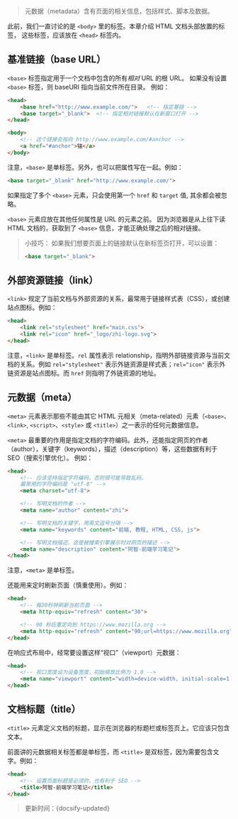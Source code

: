 > 元数据（metadata）含有页面的相关信息，包括样式、脚本及数据。

此前，我们一直讨论的是 `<body>` 里的标签。本章介绍 HTML 文档头部放置的标签，
这些标签，应该放在 `<head>` 标签内。

## 基准链接（base URL）

`<base>` 标签指定用于一个文档中包含的所有*相对* URL 的根 URL。
如果没有设置 `<base>` 标签，则 baseURI 指向当前文件所在目录。
例如：

```HTML
<head>
    <base href="http://www.example.com/">   <!-- 指定基链 -->
    <base target="_blank">  <!-- 指定相对链接默认在新窗口打开 -->
</head>

<body>
    <!-- 这个链接会指向 http://www.example.com/#anchor -->
    <a href="#anchor">锚</a>
</body>
```

注意，`<base>` 是单标签。另外，也可以把属性写在一起。例如：

```HTML
<base target="_blank" href="http://www.example.com/">
```

如果指定了多个 `<base>` 元素，只会使用第一个 `href` 和 `target` 值, 其余都会被忽略。

`<base>` 元素应放在其他任何属性是 URL 的元素之前。
因为浏览器是从上往下读 HTML 文档的，获取到了 `<base>` 信息，才能正确处理之后的相对链接。

> 小技巧：
> 如果我们想要页面上的链接默认在新标签页打开，可以设置：
> ```HTML
> <base target="_blank">
> ```

## 外部资源链接（link）

`<link>` 规定了当前文档与外部资源的关系，最常用于链接样式表（CSS），或创建站点图标。例如：

```HTML
<head>
    <link rel="stylesheet" href="main.css">
    <link rel="icon" href="_logo/zhi-logo.svg">
</head>
```

注意，`<link>` 是单标签。`rel` 属性表示 relationship，指明外部链接资源与当前文档的关系。例如 `rel="stylesheet"` 表示外链资源是样式表；`rel="icon"` 表示外链资源是站点图标。而 `href` 则指明了外链资源的地址。

## 元数据（meta）

`<meta>` 元素表示那些不能由其它 HTML 元相关（meta-related）元素（`<base>`、`<link>`, `<script>`、`<style>` 或 `<title>`）之一表示的任何元数据信息。

`<meta>` 最重要的作用是指定文档的字符编码。此外，还能指定网页的作者（author），关键字（keywords），描述（description）等，这些数据有利于 SEO（搜索引擎优化）。
例如：

```HTML
<head>
    <!-- 应该坚持指定字符编码，否则很可能导致乱码。
    最常用的字符编码是 "utf-8" -->
    <meta charset="utf-8">

    <!-- 写明文档的作者 -->
    <meta name="author" content="zhi">

    <!-- 写明文档的关键字，用英文逗号分隔 -->
    <meta name="keywords" content="前端, 教程, HTML, CSS, js">

    <!-- 写明文档描述，这是被搜索引擎展示时对网页的描述 -->
    <meta name="description" content="阿智-前端学习笔记">
</head>
```

注意，`<meta>` 是单标签。

还能用来定时刷新页面（慎重使用）。例如：

```HTML
<head>
    <!-- 每30秒钟刷新当前页面 -->
    <meta http-equiv="refresh" content="30">

    <!-- 90 秒后重定向到 https://www.mozilla.org -->
    <meta http-equiv="refresh" content="90;url=https://www.mozilla.org">
</head>
```

在响应式布局中，经常要设置这样“视口”（viewport）元数据：

```HTML
<head>
    <!-- 视口宽度设为设备宽度，初始缩放比例为 1.0 -->
    <meta name="viewport" content="width=device-width, initial-scale=1.0">
</head>
```

## 文档标题（title）

`<title>` 元素定义文档的标题，显示在浏览器的标题栏或标签页上。它应该只包含文本。

前面讲的元数据相关标签都是单标签，而 `<title>` 是双标签，因为需要包含文字。例如：

```HTML
<head>
    <!-- 设置页面标题是必须的，也有利于 SEO -->
    <title>阿智-前端学习笔记</title>
</head>
```



> 更新时间：{docsify-updated}